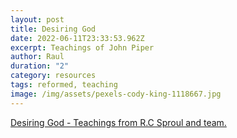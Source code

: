 ```yaml
---
layout: post
title: Desiring God
date: 2022-06-11T23:33:53.962Z
excerpt: Teachings of John Piper
author: Raul
duration: "2"
category: resources
tags: reformed, teaching
image: /img/assets/pexels-cody-king-1118667.jpg
---
```

[Desiring God - Teachings from R.C Sproul and team.](https://www.desiringgod.org)